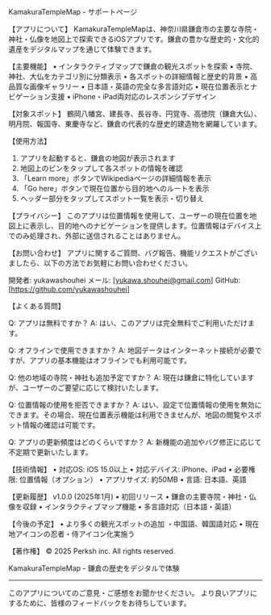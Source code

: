 KamakuraTempleMap - サポートページ

【アプリについて】
KamakuraTempleMapは、神奈川県鎌倉市の主要な寺院・神社・仏像を地図上で探索できるiOSアプリです。鎌倉の豊かな歴史的・文化的遺産をデジタルマップを通じて体験できます。

【主要機能】
• インタラクティブマップで鎌倉の観光スポットを探索
• 寺院、神社、大仏をカテゴリ別に分類表示
• 各スポットの詳細情報と歴史的背景
• 高品質な画像ギャラリー
• 日本語・英語の完全な多言語対応
• 現在位置表示とナビゲーション支援
• iPhone・iPad両対応のレスポンシブデザイン

【対象スポット】
鶴岡八幡宮、建長寺、長谷寺、円覚寺、高徳院（鎌倉大仏）、明月院、報国寺、東慶寺など、鎌倉の代表的な歴史的建造物を網羅しています。

【使用方法】
1. アプリを起動すると、鎌倉の地図が表示されます
2. 地図上のピンをタップして各スポットの情報を確認
3. 「Learn more」ボタンでWikipediaページの詳細情報を表示
4. 「Go here」ボタンで現在位置から目的地へのルートを表示
5. ヘッダー部分をタップしてスポット一覧を表示・切り替え

【プライバシー】
このアプリは位置情報を使用して、ユーザーの現在位置を地図上に表示し、目的地へのナビゲーションを提供します。位置情報はデバイス上でのみ処理され、外部に送信されることはありません。

【お問い合わせ】
アプリに関するご質問、バグ報告、機能リクエストがございましたら、以下の方法でお気軽にお問い合わせください。

開発者: yukawashouhei
メール: [yukawa.shouhei@gmail.com]
GitHub: [https://github.com/yukawashouhei]

【よくある質問】

Q: アプリは無料ですか？
A: はい、このアプリは完全無料でご利用いただけます。

Q: オフラインで使用できますか？
A: 地図データはインターネット接続が必要ですが、アプリの基本機能はオフラインでも利用可能です。

Q: 他の地域の寺院・神社も追加予定ですか？
A: 現在は鎌倉に特化していますが、ユーザーのご要望に応じて検討いたします。

Q: 位置情報の使用を拒否できますか？
A: はい、設定で位置情報の使用を無効にできます。その場合、現在位置表示機能は利用できませんが、地図の閲覧やスポット情報の確認は可能です。

Q: アプリの更新頻度はどのくらいですか？
A: 新機能の追加やバグ修正に応じて不定期で更新いたします。

【技術情報】
• 対応OS: iOS 15.0以上
• 対応デバイス: iPhone、iPad
• 必要権限: 位置情報（オプション）
• アプリサイズ: 約50MB
• 言語: 日本語、英語

【更新履歴】
v1.0.0 (2025年1月)
• 初回リリース
• 鎌倉の主要寺院・神社・仏像を収録
• インタラクティブマップ機能
• 多言語対応（日本語・英語）

【今後の予定】
• より多くの観光スポットの追加
・中国語、韓国語対応
• 現在地アイコンの忍者・侍アイコン化実施う

【著作権】
© 2025 Perksh inc. All rights reserved.

KamakuraTempleMap - 鎌倉の歴史をデジタルで体験

---
このアプリについてのご意見・ご感想をお聞かせください。
より良いアプリにするために、皆様のフィードバックをお待ちしています。
